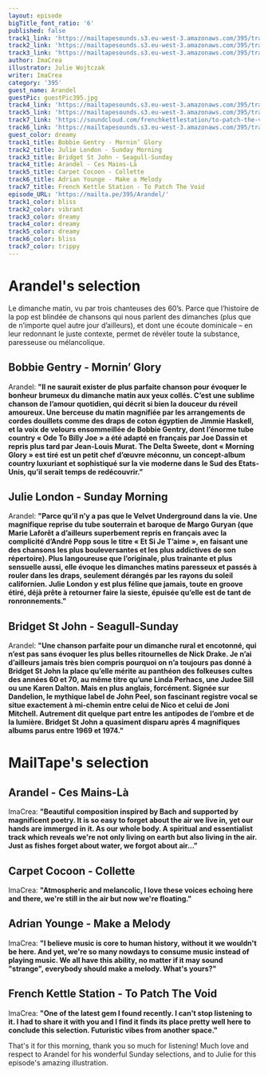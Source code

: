 ```yaml
---
layout: episode
bigTitle_font_ratio: '6'
published: false
track1_link: 'https://mailtapesounds.s3.eu-west-3.amazonaws.com/395/track1.mp3'
track2_link: 'https://mailtapesounds.s3.eu-west-3.amazonaws.com/395/track2.mp3'
track3_link: 'https://mailtapesounds.s3.eu-west-3.amazonaws.com/395/track3.mp3'
author: ImaCrea
illustrator: Julie Wojtczak
writer: ImaCrea
category: '395'
guest_name: Arandel
guestPic: guestPic395.jpg
track4_link: 'https://mailtapesounds.s3.eu-west-3.amazonaws.com/395/track4.mp3'
track5_link: 'https://mailtapesounds.s3.eu-west-3.amazonaws.com/395/track5.mp3'
track7_link: 'https://soundcloud.com/frenchkettlestation/to-patch-the-void'
track6_link: 'https://mailtapesounds.s3.eu-west-3.amazonaws.com/395/track6.mp3'
guest_color: dreamy
track1_title: Bobbie Gentry - Mornin’ Glory
track2_title: Julie London - Sunday Morning
track3_title: Bridget St John - Seagull-Sunday
track4_title: Arandel - Ces Mains-Là
track5_title: Carpet Cocoon - Collette
track6_title: Adrian Younge - Make a Melody
track7_title: French Kettle Station - To Patch The Void
episode_URL: 'https://mailta.pe/395/Arandel/'
track1_color: bliss
track2_color: vibrant
track3_color: dreamy
track4_color: dreamy
track5_color: dreamy
track6_color: bliss
track7_color: trippy
---
```

<p id="introduction">
</p>


# Arandel's selection

Le dimanche matin, vu par trois chanteuses des 60’s. Parce que l’histoire de la pop est blindée de chansons qui nous parlent des dimanches (plus que de n’importe quel autre jour d’ailleurs), et dont une écoute dominicale – en leur redonnant le juste contexte, permet de révéler toute la substance, paresseuse ou mélancolique.

## Bobbie Gentry - Mornin’ Glory
Arandel: **"**Il ne saurait exister de plus parfaite chanson pour évoquer le bonheur brumeux du dimanche matin aux yeux collés. C’est une sublime chanson de l’amour quotidien, qui décrit si bien la douceur du réveil amoureux. Une berceuse du matin magnifiée par les arrangements de cordes douillets comme des draps de coton égyptien de Jimmie Haskell, et la voix de velours ensommeillée de Bobbie Gentry, dont l’énorme tube country « Ode To Billy Joe » a été adapté en français par Joe Dassin et repris plus tard par Jean-Louis Murat. The Delta Sweete, dont « Morning Glory » est tiré est un petit chef d’œuvre méconnu, un concept-album country luxuriant et sophistiqué sur la vie moderne dans le Sud des Etats-Unis, qu’il serait temps de redécouvrir.**"**

## Julie London - Sunday Morning
Arandel: **"**Parce qu’il n’y a pas que le Velvet Underground dans la vie. Une magnifique reprise du tube souterrain et baroque de Margo Guryan (que Marie Laforêt a d’ailleurs superbement repris en français avec la complicité d’André Popp sous le titre « Et Si Je T’aime », en faisant une des chansons les plus bouleversantes et les plus addictives de son répertoire). Plus langoureuse que l’originale, plus trainante et plus sensuelle aussi, elle évoque les dimanches matins paresseux et passés à rouler dans les draps, seulement dérangés par les rayons du soleil californien. Julie London y est plus féline que jamais, toute en groove étiré, déjà prête à retourner faire la sieste, épuisée qu’elle est de tant de ronronnements.**"**

## Bridget St John - Seagull-Sunday
Arandel: **"**Une chanson parfaite pour un dimanche rural et encotonné, qui n’est pas sans évoquer les plus belles ritournelles de Nick Drake. Je n’ai d’ailleurs jamais très bien compris pourquoi on n’a toujours pas donné à Bridget St John la place qu’elle mérite au panthéon des folkeuses cultes des années 60 et 70, au même titre qu’une Linda Perhacs, une Judee Sill ou une Karen Dalton. Mais en plus anglais, forcément. Signée sur Dandelion, le mythique label de John Peel, son fascinant registre vocal se situe exactement à mi-chemin entre celui de Nico et celui de Joni Mitchell. Autrement dit quelque part entre les antipodes de l’ombre et de la lumière. Bridget St John a quasiment disparu après 4 magnifiques albums parus entre 1969 et 1974.**"**


# MailTape's selection

## Arandel - Ces Mains-Là
ImaCrea: **"**Beautiful composition inspired by Bach and supported by magnificent poetry. It is so easy to forget about the air we live in, yet our hands are immerged in it. As our whole body. A spiritual and essentialist track which reveals we're not only living on earth but also living in the air. Just as fishes forget about water, we forgot about air...**"**

## Carpet Cocoon - Collette
ImaCrea: **"**Atmospheric and melancolic, I love these voices echoing here and there, we're still in the air but now we're floating.**"**

## Adrian Younge - Make a Melody
ImaCrea: **"**I believe music is core to human history, without it we wouldn't be here. And yet, we're so many nowdays to consume music instead of playing music. We all have this ability, no matter if it may sound "strange", everybody should make a melody. What's yours?**"**

## French Kettle Station - To Patch The Void
ImaCrea: **"**One of the latest gem I found recently. I can't stop listening to it. I had to share it with you and I find it finds its place pretty well here to conclude this selection. Futuristic vibes from another space.**"**


<p id="outroduction">That's it for this morning, thank you so much for listening! Much love and respect to Arandel for his wonderful Sunday selections, and to Julie for this episode's amazing illustration.</p>
